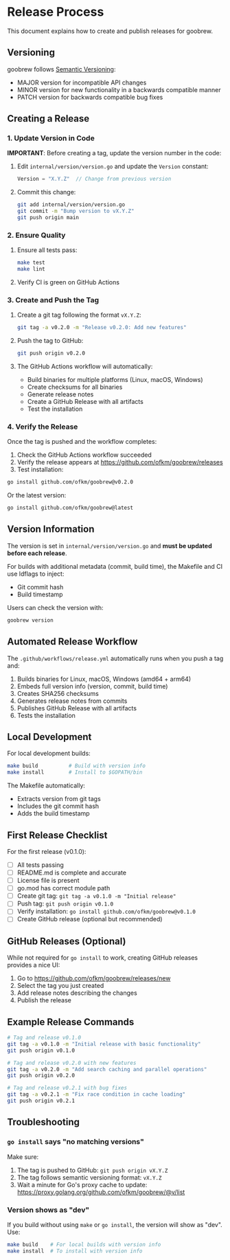 # Release Process

This document explains how to create and publish releases for goobrew.

## Versioning

goobrew follows [Semantic Versioning](https://semver.org/):

- MAJOR version for incompatible API changes
- MINOR version for new functionality in a backwards compatible manner
- PATCH version for backwards compatible bug fixes

## Creating a Release

### 1. Update Version in Code

**IMPORTANT**: Before creating a tag, update the version number in the code:

1. Edit `internal/version/version.go` and update the `Version` constant:
   ```go
   Version = "X.Y.Z"  // Change from previous version
   ```

2. Commit this change:
   ```bash
   git add internal/version/version.go
   git commit -m "Bump version to vX.Y.Z"
   git push origin main
   ```

### 2. Ensure Quality

1. Ensure all tests pass:

   ```bash
   make test
   make lint
   ```

2. Verify CI is green on GitHub Actions

### 3. Create and Push the Tag

1. Create a git tag following the format `vX.Y.Z`:

   ```bash
   git tag -a v0.2.0 -m "Release v0.2.0: Add new features"
   ```

2. Push the tag to GitHub:
   ```bash
   git push origin v0.2.0
   ```

3. The GitHub Actions workflow will automatically:
   - Build binaries for multiple platforms (Linux, macOS, Windows)
   - Create checksums for all binaries
   - Generate release notes
   - Create a GitHub Release with all artifacts
   - Test the installation

### 4. Verify the Release

Once the tag is pushed and the workflow completes:

1. Check the GitHub Actions workflow succeeded
2. Verify the release appears at https://github.com/ofkm/goobrew/releases
3. Test installation:

```bash
go install github.com/ofkm/goobrew@v0.2.0
```

Or the latest version:

```bash
go install github.com/ofkm/goobrew@latest
```

## Version Information

The version is set in `internal/version/version.go` and **must be updated before each release**.

For builds with additional metadata (commit, build time), the Makefile and CI use ldflags to inject:
- Git commit hash
- Build timestamp

Users can check the version with:

```bash
goobrew version
```

## Automated Release Workflow

The `.github/workflows/release.yml` automatically runs when you push a tag and:

1. Builds binaries for Linux, macOS, Windows (amd64 + arm64)
2. Embeds full version info (version, commit, build time)
3. Creates SHA256 checksums
4. Generates release notes from commits
5. Publishes GitHub Release with all artifacts
6. Tests the installation

## Local Development

For local development builds:

```bash
make build          # Build with version info
make install        # Install to $GOPATH/bin
```

The Makefile automatically:

- Extracts version from git tags
- Includes the git commit hash
- Adds the build timestamp

## First Release Checklist

For the first release (v0.1.0):

- [ ] All tests passing
- [ ] README.md is complete and accurate
- [ ] License file is present
- [ ] go.mod has correct module path
- [ ] Create git tag: `git tag -a v0.1.0 -m "Initial release"`
- [ ] Push tag: `git push origin v0.1.0`
- [ ] Verify installation: `go install github.com/ofkm/goobrew@v0.1.0`
- [ ] Create GitHub release (optional but recommended)

## GitHub Releases (Optional)

While not required for `go install` to work, creating GitHub releases provides a nice UI:

1. Go to https://github.com/ofkm/goobrew/releases/new
2. Select the tag you just created
3. Add release notes describing the changes
4. Publish the release

## Example Release Commands

```bash
# Tag and release v0.1.0
git tag -a v0.1.0 -m "Initial release with basic functionality"
git push origin v0.1.0

# Tag and release v0.2.0 with new features
git tag -a v0.2.0 -m "Add search caching and parallel operations"
git push origin v0.2.0

# Tag and release v0.2.1 with bug fixes
git tag -a v0.2.1 -m "Fix race condition in cache loading"
git push origin v0.2.1
```

## Troubleshooting

### `go install` says "no matching versions"

Make sure:

1. The tag is pushed to GitHub: `git push origin vX.Y.Z`
2. The tag follows semantic versioning format: `vX.Y.Z`
3. Wait a minute for Go's proxy cache to update: https://proxy.golang.org/github.com/ofkm/goobrew/@v/list

### Version shows as "dev"

If you build without using `make` or `go install`, the version will show as "dev". Use:

```bash
make build    # For local builds with version info
make install  # To install with version info
```
